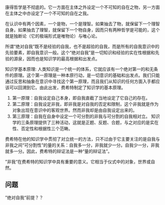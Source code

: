 康得哲学是不彻底的。它一方面在主体之外设定一个不可知的自在之物，另一方面在主体之中亦设定了一个不可知的自在之我。

在认识中有两个因素，一个是物，一个是理智。如果抽去了物，就保留下一个理智自身。如果抽去了理智，就保留下一个物自身，因而只有两种哲学是可能的，这个就是独断论（它的极端形式是唯物论）与唯心论。

所谓“绝对自我”既不是经验的自我，也不是超验的自我，而是所有的自我意识中的先验要素，即自我意识一般。这个“绝对自我”是一切知识和经验的实在性根据和先验的源泉，因而也是知识学的最高根据和出发点。


知识学基本原理:
人类知识是一个统一的体系，它就应该有一个绝对第一的和无条件的原理。这个第一原理是一种本原行动，是一切意识的基础和出发点。我们只能通过反思和抽象在意识中寻找这个第一原理，而且我们从知识的任何方面入手都应该可以回溯到它。由此出发，费希特制定了知识学的基本原理。
1. 第一原理：自我设定自己本身，即自我直截了当地设定了它自己的存在。
2. 第二原理：自我设定非我，即非我是对自我的否定和限制，这个非我就是作为对象出现在意识中的客观世界。然而非我却是由自我设定出来的。
3. 第三原理：自我在自身中设定一个可分割的非我与可分割的自我相对立。
知识学的三条原理提供了三种活动，这就是正题、反题、合题，与之对应的是实在性、否定性和根据性三个范畴。

费希特在他的知识学中贯彻了对立统一的方法，只不过由于它主要关注的是自我与非我之间“可分割性”的量的关系：自我多一分，非我就少一分。自我少一分，非我就多一分。因此，费希特的辩证法是一种“量的辩证法”。

”非我“在费希特的知识学中具有重要的意义。它相当于仪式中的对象，世界或自然。

## 问题
”绝对自我“前提？？